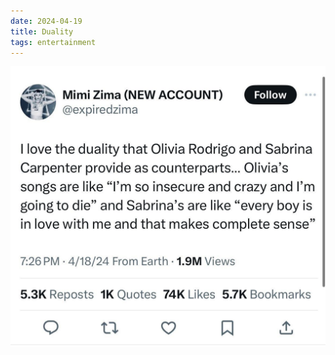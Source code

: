 ```yaml
---
date: 2024-04-19
title: Duality
tags: entertainment
---
```



![olivia](https://raw.githubusercontent.com/muneer78/muneer78.github.io/master/images/olivia.JPG)
